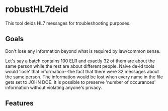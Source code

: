 # robustHL7deid
This tool deids HL7 messages for troubleshooting purposes.

## Goals
Don't lose any information beyond what is required by law/common sense.

Let's say a batch contains 100 ELR and exactly 32 of them are about the same person while the 
rest are about different people.   Naive de-id tools would 'lose' that information--the fact
that there were 32 messages about the same person.  The information would be lost when every
name in the file gets set to JOHN DOE.  It is possible to preserve 'number of occurances'
information without violating anyone's privacy.

## Features

### 
